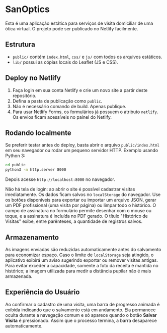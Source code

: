 # SanOptics

Esta é uma aplicação estática para serviços de visita domiciliar de uma ótica virtual. O projeto pode ser publicado no Netlify facilmente.

## Estrutura
 - `public/` contém `index.html`, `css/` e `js/` com todos os arquivos estáticos.
 - `lib/` possui as cópias locais do Leaflet (JS e CSS).

## Deploy no Netlify
1. Faça login em sua conta Netlify e crie um novo site a partir deste repositório.
2. Defina a pasta de publicação como `public`.
3. Não é necessário comando de build. Apenas publique.
4. Para usar Netlify Forms, os formulários já possuem o atributo `netlify`. Os envios ficam acessíveis no painel do Netlify.

## Rodando localmente
Se preferir testar antes do deploy, basta abrir o arquivo `public/index.html` em
seu navegador ou rodar um pequeno servidor HTTP. Exemplo usando Python 3:

```bash
cd public
python3 -m http.server 8000
```

Depois acesse `http://localhost:8000` no navegador.

Não há tela de login: ao abrir o site é possível cadastrar visitas imediatamente. Os dados ficam salvos no `localStorage` do navegador.
Use os botões disponíveis para exportar ou importar um arquivo JSON, gerar um PDF profissional (uma visita por página) ou limpar todo o histórico.
O campo de assinatura no formulário permite desenhar com o mouse ou toque, e a assinatura é incluída no PDF gerado.
O título "Histórico de Visitas" exibe, entre parênteses, a quantidade de registros salvos.

## Armazenamento
As imagens enviadas são reduzidas automaticamente antes do salvamento para economizar espaço. Caso o limite de `localStorage` seja atingido, o aplicativo exibirá um aviso sugerindo exportar ou remover visitas antigas. Para evitar exceder a capacidade, somente a foto da receita é mantida no histórico; a imagem utilizada para medir a distância pupilar não é mais armazenada.

## Experiência do Usuário
Ao confirmar o cadastro de uma visita, uma barra de progresso animada é exibida indicando que o salvamento está em andamento. Ela permanece oculta durante a navegação comum e só aparece quando o botão **Salvar Visita** é pressionado. Assim que o processo termina, a barra desaparece automaticamente.
